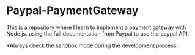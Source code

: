# Paypal-PaymentGateway
This is a repository where I learn to implement a payment gateway with Node.js. using the full documentation from Paypal to use the paypal API.

*Always check the sandbox mode during the development process. 
